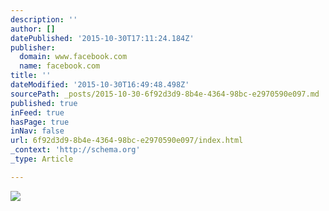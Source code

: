 ```yaml
---
description: ''
author: []
datePublished: '2015-10-30T17:11:24.184Z'
publisher:
  domain: www.facebook.com
  name: facebook.com
title: ''
dateModified: '2015-10-30T16:49:48.498Z'
sourcePath: _posts/2015-10-30-6f92d3d9-8b4e-4364-98bc-e2970590e097.md
published: true
inFeed: true
hasPage: true
inNav: false
url: 6f92d3d9-8b4e-4364-98bc-e2970590e097/index.html
_context: 'http://schema.org'
_type: Article

---
```

![](https://scontent-ord1-1.xx.fbcdn.net/hphotos-xfa1/v/t1.0-9/269936_10152211754175265_1891079299_n.jpg?oh=036e55014e21d6f1f32dbf18403be6c2&oe=56D1C021)